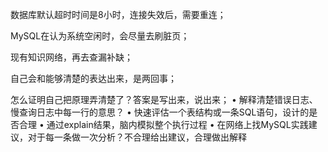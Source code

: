 数据库默认超时时间是8小时，连接失效后，需要重连；

MySQL在认为系统空闲时，会尽量去刷脏页；

现有知识网络，再去查漏补缺；

自己会和能够清楚的表达出来，是两回事；

怎么证明自己把原理弄清楚了？答案是写出来，说出来；
	• 解释清楚错误日志、慢查询日志中每一行的意思？
	• 快速评估一个表结构或一条SQL语句，设计的是否合理
	• 通过explain结果，脑内模拟整个执行过程
	• 在网络上找MySQL实践建议，对于每一条做一次分析？不合理给出建议，合理做出解释
